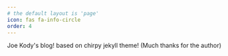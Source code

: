 ```yaml
---
# the default layout is 'page'
icon: fas fa-info-circle
order: 4
---
```


Joe Kody's blog! based on chirpy jekyll theme! (Much thanks for the author)
